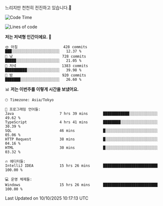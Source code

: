 느리지만 천천히 전진하고 있습니다.🐢

<!--START_SECTION:waka-->
![Code Time](http://img.shields.io/badge/Code%20Time-1%2C704%20hrs%2015%20mins-blue)

![Lines of code](https://img.shields.io/badge/%EC%A0%80%EB%8A%94%20%EC%97%AC%ED%83%9C%EA%B9%8C%EC%A7%80%20-947.1%20thousand%20%EC%A4%84%EC%9D%98%20%EC%BD%94%EB%93%9C%EB%A5%BC%20%EC%9E%91%EC%84%B1%ED%96%88%EC%96%B4%EC%9A%94.-blue)

**저는 저녁형 인간이에요. 🦉** 

```text
🌞 아침                     428 commits         ███░░░░░░░░░░░░░░░░░░░░░░   12.37 % 
🌆 낮　                     728 commits         █████░░░░░░░░░░░░░░░░░░░░   21.05 % 
🌃 저녁                     1383 commits        ██████████░░░░░░░░░░░░░░░   39.98 % 
🌙 밤　                     920 commits         ███████░░░░░░░░░░░░░░░░░░   26.60 % 
```


📊 **저는 이번주를 이렇게 시간을 보냈어요.** 

```text
🕑︎ Timezone: Asia/Tokyo

💬 프로그래밍 언어들: 
Java                     7 hrs 39 mins       ████████████░░░░░░░░░░░░░   49.62 % 
TypeScript               4 hrs 41 mins       ████████░░░░░░░░░░░░░░░░░   30.39 % 
SQL                      46 mins             █░░░░░░░░░░░░░░░░░░░░░░░░   05.06 % 
HTTP Request             38 mins             █░░░░░░░░░░░░░░░░░░░░░░░░   04.16 % 
HTML                     30 mins             █░░░░░░░░░░░░░░░░░░░░░░░░   03.32 % 

🔥 에디터들: 
IntelliJ IDEA            15 hrs 26 mins      █████████████████████████   100.00 % 

💻 운영 체제들: 
Windows                  15 hrs 26 mins      █████████████████████████   100.00 % 
```


 Last Updated on 10/10/2025 10:17:13 UTC
<!--END_SECTION:waka-->
